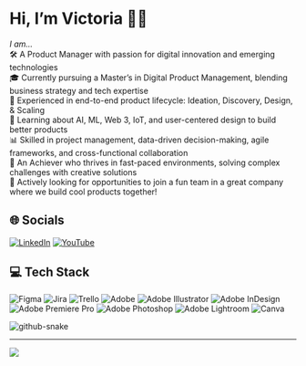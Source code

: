 # Hi, I’m Victoria 👋✨
*I am...*<br>
🛠️ A Product Manager with passion for digital innovation and emerging technologies<br>
🎓 Currently pursuing a Master’s in Digital Product Management, blending business strategy and tech expertise<br>
🚀 Experienced in end-to-end product lifecycle: Ideation, Discovery, Design, & Scaling<br>
🤖 Learning about AI, ML, Web 3, IoT, and user-centered design to build better products<br>
📊 Skilled in project management, data-driven decision-making, agile frameworks, and cross-functional collaboration<br>
🌟 An Achiever who thrives in fast-paced environments, solving complex challenges with creative solutions<br>
👀 Actively looking for opportunities to join a fun team in a great company where we build cool products together!

## 🌐 Socials
[![LinkedIn](https://img.shields.io/badge/LinkedIn-%230077B5.svg?logo=linkedin&logoColor=white)](https://linkedin.com/in/victoria-wong-yy)
[![YouTube](https://img.shields.io/badge/YouTube-%23FF0000.svg?logo=YouTube&logoColor=white)](https://youtube.com/@kweenv615) 

## 💻 Tech Stack
![Figma](https://img.shields.io/badge/figma-%23F24E1E.svg?style=flat&logo=figma&logoColor=white)
![Jira](https://img.shields.io/badge/jira-%230A0FFF.svg?style=flat&logo=jira&logoColor=white)
![Trello](https://img.shields.io/badge/Trello-%23026AA7.svg?style=flat&logo=Trello&logoColor=white)
![Adobe](https://img.shields.io/badge/adobe-%23FF0000.svg?style=flat&logo=adobe&logoColor=white)
![Adobe Illustrator](https://img.shields.io/badge/adobe%20illustrator-%23FF9A00.svg?style=flat&logo=adobe%20illustrator&logoColor=white)
![Adobe InDesign](https://img.shields.io/badge/Adobe%20InDesign-49021F?style=flat&logo=adobeindesign&logoColor=FF3366)
![Adobe Premiere Pro](https://img.shields.io/badge/Adobe%20Premiere%20Pro-9999FF.svg?style=flat&logo=Adobe%20Premiere%20Pro&logoColor=white)
![Adobe Photoshop](https://img.shields.io/badge/adobe%20photoshop-%2331A8FF.svg?style=flat&logo=adobe%20photoshop&logoColor=white)
![Adobe Lightroom](https://img.shields.io/badge/Adobe%20Lightroom-31A8FF.svg?style=flat&logo=Adobe%20Lightroom&logoColor=white)
![Canva](https://img.shields.io/badge/Canva-%2300C4CC.svg?style=flat&logo=Canva&logoColor=white)

<picture>
  <source media="(prefers-color-scheme: dark)" srcset="https://raw.githubusercontent.com/tobiasmeyhoefer/tobiasmeyhoefer/output/github-snake-dark.svg" />
  <source media="(prefers-color-scheme: light)" srcset="https://raw.githubusercontent.com/tobiasmeyhoefer/tobiasmeyhoefer/output/github-snake.svg" />
  <img alt="github-snake" src="https://raw.githubusercontent.com/tobiasmeyhoefer/tobiasmeyhoefer/output/github-snake.svg" />
</picture>

---
[![](https://visitcount.itsvg.in/api?id=Kween-V&icon=7&color=6)](https://visitcount.itsvg.in)
